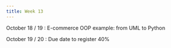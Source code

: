 ```yaml
---
title: Week 13
---
```


October 18 / 19
: E-commerce OOP example: from UML  to Python

October 19 / 20
: Due date to register 40%